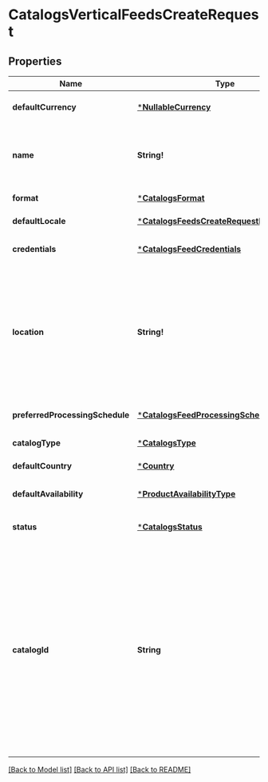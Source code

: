 # CatalogsVerticalFeedsCreateRequest

## Properties
Name | Type | Description | Notes
------------ | ------------- | ------------- | -------------
**defaultCurrency** | [***NullableCurrency**](NullableCurrency.md) |  | [optional] [default to null]
**name** | **String!** | A human-friendly name associated to a given feed. | [default to null]
**format** | [***CatalogsFormat**](CatalogsFormat.md) |  | [default to null]
**defaultLocale** | [***CatalogsFeedsCreateRequestDefaultLocale**](CatalogsFeedsCreateRequest_default_locale.md) |  | [default to null]
**credentials** | [***CatalogsFeedCredentials**](CatalogsFeedCredentials.md) |  | [optional] [default to null]
**location** | **String!** | The URL where a feed is available for download. This URL is what Pinterest will use to download a feed for processing. | [default to null]
**preferredProcessingSchedule** | [***CatalogsFeedProcessingSchedule**](CatalogsFeedProcessingSchedule.md) |  | [optional] [default to null]
**catalogType** | [***CatalogsType**](CatalogsType.md) |  | [default to null]
**defaultCountry** | [***Country**](Country.md) |  | [default to null]
**defaultAvailability** | [***ProductAvailabilityType**](ProductAvailabilityType.md) |  | [optional] [default to null]
**status** | [***CatalogsStatus**](CatalogsStatus.md) |  | [optional] [default to null]
**catalogId** | **String** | Catalog id pertaining to the feed. If not provided, feed will use a default catalog based on type. At the moment a catalog can not have multiple creative assets feeds but this will change in the future. | [optional] [default to null]

[[Back to Model list]](../README.md#documentation-for-models) [[Back to API list]](../README.md#documentation-for-api-endpoints) [[Back to README]](../README.md)


